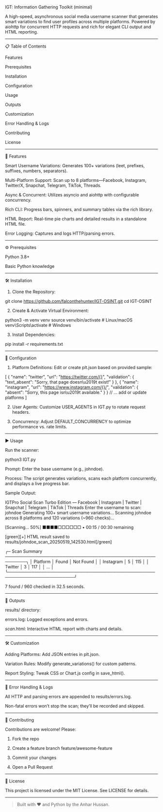 IGT: Information Gathering Toolkit (minimal)



A high-speed, asynchronous social media username scanner that generates smart variations to find user profiles across multiple platforms. Powered by aiohttp for concurrent HTTP requests and rich for elegant CLI output and HTML reporting.


---

📋 Table of Contents

Features

Prerequisites

Installation

Configuration

Usage

Outputs

Customization

Error Handling & Logs

Contributing

License



---

🚀 Features

Smart Username Variations: Generates 100+ variations (leet, prefixes, suffixes, numbers, separators).

Multi-Platform Support: Scan up to 8 platforms—Facebook, Instagram, Twitter/X, Snapchat, Telegram, TikTok, Threads.

Async & Concurrent: Utilizes asyncio and aiohttp with configurable concurrency.

Rich CLI: Progress bars, spinners, and summary tables via the rich library.

HTML Report: Real-time pie charts and detailed results in a standalone HTML file.

Error Logging: Captures and logs HTTP/parsing errors.



---

⚙️ Prerequisites

Python 3.8+

Basic Python knowledge



---

🛠️ Installation

1. Clone the Repository:

git clone https://github.com/falconthehunter/IGT-OSINT.git
cd IGT-OSINT


2. Create & Activate Virtual Environment:

python3 -m venv venv
source venv/bin/activate  # Linux/macOS
venv\Scripts\activate   # Windows


3. Install Dependencies:

pip install -r requirements.txt




---

🔧 Configuration

1. Platform Definitions: Edit or create plt.json based on provided sample:

[
  {
    "name": "twitter",
    "url": "https://twitter.com/{}",
    "validation": { "text_absent": "Sorry, that page doesn\u2019t exist!" }
  },
  {
    "name": "instagram",
    "url": "https://www.instagram.com/{}/",
    "validation": { "absent": "Sorry, this page isn\u2019t available." }
  }
  // ... add or update platforms
]


2. User Agents: Customize USER_AGENTS in IGT.py to rotate request headers.


3. Concurrency: Adjust DEFAULT_CONCURRENCY to optimize performance vs. rate limits.




---

▶️ Usage

Run the scanner:

python3 IGT.py

Prompt: Enter the base username (e.g., johndoe).

Process: The script generates variations, scans each platform concurrently, and displays a live progress bar.


Sample Output:

IGTPro Social Scan Turbo Edition — Facebook | Instagram | Twitter | Snapchat | Telegram | TikTok | Threads
Enter the username to scan: johndoe
Generating 100+ smart username variations...
Scanning johndoe across 8 platforms and 120 variations (~960 checks)...

[Scanning...  50%] ■■■■□□□□□□  • 00:15 / 00:30 remaining

[green][+] HTML result saved to results/johndoe_scan_20250519_142530.html[/green]

╭─ Scan Summary ─────────────────────────────────────────────────────────╮
│ Platform   │ Found │ Not Found                                         │
│ Instagram  │   5   │    115                                            │
│ Twitter    │   3   │    117                                            │
│ ...                                                                    │
╰────────────────────────────────────────────────────────────────────────╯

7 found / 960 checked in 32.5 seconds.


---

📂 Outputs

results/ directory:

errors.log: Logged exceptions and errors.

<username>_scan_<timestamp>.html: Interactive HTML report with charts and details.




---

🛠️ Customization

Adding Platforms: Add JSON entries in plt.json.

Variation Rules: Modify generate_variations() for custom patterns.

Report Styling: Tweak CSS or Chart.js config in save_html().



---

🐞 Error Handling & Logs

All HTTP and parsing errors are appended to results/errors.log.

Non-fatal errors won’t stop the scan; they’ll be recorded and skipped.



---

🤝 Contributing

Contributions are welcome! Please:

1. Fork the repo


2. Create a feature branch feature/awesome-feature


3. Commit your changes


4. Open a Pull Request




---

📜 License

This project is licensed under the MIT License. See LICENSE for details.


---

> Built with ❤️ and Python by the Anhar Hussan.



